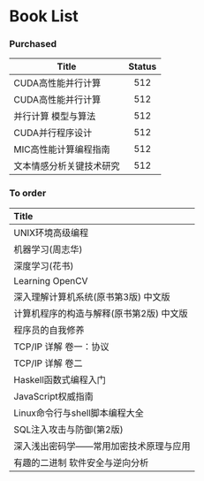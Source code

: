 # Book List


### Purchased 

| Title        | Status |
| ------------ | :----: |
| CUDA高性能并行计算  |  512   |
| CUDA高性能并行计算  |  512   |
| 并行计算 模型与算法   |  512   |
| CUDA并行程序设计   |  512   |
| MIC高性能计算编程指南 |  512   |
| 文本情感分析关键技术研究 |  512   |



### To order

| Title                  |
| :--------------------- |
| UNIX环境高级编程             |
| 机器学习(周志华)              |
| 深度学习(花书)               |
| Learning OpenCV        |
| 深入理解计算机系统(原书第3版) 中文版   |
| 计算机程序的构造与解释(原书第2版) 中文版 |
| 程序员的自我修养               |
| TCP/IP 详解 卷一：协议        |
| TCP/IP 详解 卷二           |
| Haskell函数式编程入门 |
| JavaScript权威指南 |
| Linux命令行与shell脚本编程大全 |
| SQL注入攻击与防御(第2版) |
| 深入浅出密码学——常用加密技术原理与应用 |
| 有趣的二进制 软件安全与逆向分析 |
